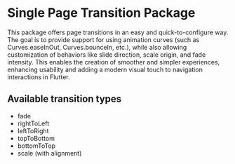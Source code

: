 # Single Page Transition Package
This package offers page transitions in an easy and quick-to-configure way. The goal is to provide support for using animation curves (such as Curves.easeInOut, Curves.bounceIn, etc.), while also allowing customization of behaviors like slide direction, scale origin, and fade intensity. This enables the creation of smoother and simpler experiences, enhancing usability and adding a modern visual touch to navigation interactions in Flutter.

## Available transition types
- fade
- rightToLeft
- leftToRight
- topToBottom
- bottomToTop
- scale (with alignment)
